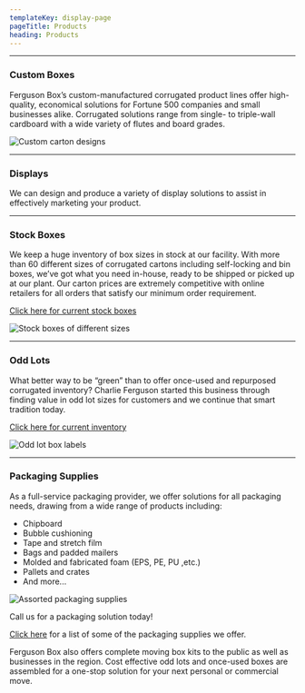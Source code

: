 ```yaml
---
templateKey: display-page
pageTitle: Products
heading: Products
---
```

- - -

### Custom Boxes

Ferguson Box’s custom-manufactured corrugated product lines offer high-quality, economical solutions for Fortune 500 companies and small businesses alike. Corrugated solutions range from single- to triple-wall cardboard with a wide variety of flutes and board grades.

![Custom carton designs](/uploads/custom_boxes.jpg "Custom carton designs")

- - -

### Displays

We can design and produce a variety of display solutions to assist in effectively marketing your product.

- - -

### Stock Boxes

We keep a huge inventory of box sizes in stock at our facility. With more than 60 different sizes of corrugated cartons including self-locking and bin boxes, we’ve got what you need in-house, ready to be shipped or picked up at our plant. Our carton prices are extremely competitive with online retailers for all orders that satisfy our minimum order requirement.

[Click here for current stock boxes](../../docs/stock_boxes_web.pdf)

![Stock boxes of different sizes](/uploads/stock_boxes.jpg "Stock boxes")

- - -

### Odd Lots

What better way to be “green” than to offer once-used and repurposed corrugated inventory? Charlie Ferguson started this business through finding value in odd lot sizes for customers and we continue that smart tradition today.

[Click here for current inventory](../../docs/odd_lots_current_stock.pdf)

![Odd lot box labels](/uploads/odd_lots.jpg "Odd lot boxes")

- - -

### Packaging Supplies

As a full-service packaging provider, we offer solutions for all packaging needs, drawing from a wide range of products including:

* Chipboard
* Bubble cushioning
* Tape and stretch film
* Bags and padded mailers
* Molded and fabricated foam (EPS, PE, PU ,etc.)
* Pallets and crates
* And more...

![Assorted packaging supplies](/uploads/packaging_supplies.png "Packaging supplies")

Call us for a packaging solution today!

[Click here](../../docs/packaging_supplies_list.pdf) for a list of some of the packaging supplies we offer.

Ferguson Box also offers complete moving box kits to the public as well as businesses in the region. Cost effective odd lots and once-used boxes are assembled for a one-stop solution for your next personal or commercial move.